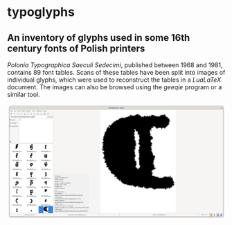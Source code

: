 # typoglyphs
## An inventory of glyphs used in some 16th century fonts of Polish printers

*Polonia Typographica Saeculi Sedecimi*, published between 1968 and
1981, contains 89 font tables. Scans of these tables have been split
into images of individual glyphs, which were used to reconstruct the
tables in a *LuaLaTeX* document. The images can also be browsed using
the *geeqie* program or a similar tool.

![Qeegie screenshot](geeqie/rubryka.png?raw=true "Qeegie screenshot")
